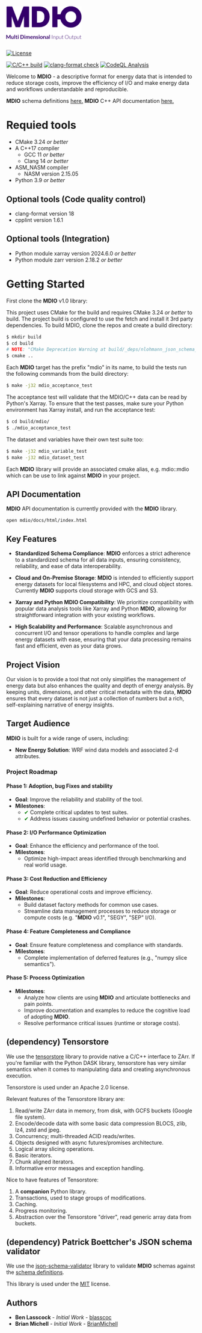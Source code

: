 <div>
  <img
      class="logo"
      src="https://raw.githubusercontent.com/TGSAI/mdio.github.io/gh-pages/assets/images/mdio.png"
      alt="MDIO"
      width=200
      height=auto
      style="margin-top:10px;margin-bottom:10px"
  />
</div>

[![License][license-image]][license-url]

[![C/C++ build](https://github.com/TGSAI/mdio-cpp/actions/workflows/cmake_build.yaml/badge.svg)](https://github.com/TGSAI/mdio-cpp/actions/workflows/cmake_build.yaml)
[![clang-format check](https://github.com/TGSAI/mdio-cpp/actions/workflows/clang-format-check.yml/badge.svg)](https://github.com/TGSAI/mdio-cpp/actions/workflows/clang-format-check.yml)
[![CodeQL Analysis](https://github.com/TGSAI/mdio-cpp/actions/workflows/codeql-analysis.yml/badge.svg)](https://github.com/TGSAI/mdio-cpp/actions/workflows/codeql-analysis.yml)


Welcome to **MDIO** - a descriptive format for energy data that is intended to reduce storage costs,  improve the efficiency of I/O and make energy data and workflows understandable and reproducible.

**MDIO** schema definitions [here.](https://mdio-python.readthedocs.io/en/v1-new-schema/data_models/version_1.html)
**MDIO** C++ API documentation [here.](https://tgsai.github.io/mdio-cpp/html/index.html)

# Requied tools
- CMake 3.24 *or better*
- A C++17 compiler
  - GCC 11 *or better*
  - Clang 14 *or better*
- ASM_NASM compiler
  - NASM version 2.15.05
- Python 3.9 *or better*

## Optional tools (Code quality control)
- clang-format version 18
- cpplint version 1.6.1

## Optional tools (Integration)
- Python module xarray version 2024.6.0 *or better*
- Python module zarr version 2.18.2 *or better*

# Getting Started

First clone the **MDIO** v1.0 library:

This project uses CMake for the build and requires CMake 3.24 *or better* to build. The project build is configured to use the fetch and install it 3rd party dependencies. To build MDIO, clone the repos and create a build directory:
```bash
$ mkdir build
$ cd build
# NOTE: "CMake Deprecation Warning at build/_deps/nlohmann_json_schema_validator-src/CMakeLists.txt:1" can safely be ignored
$ cmake ..
```
Each **MDIO** target has the prefix "mdio" in its name, to build the tests run the following commands from the build directory:
```bash
$ make -j32 mdio_acceptance_test
```
The acceptance test will validate that the MDIO/C++ data can be read by Python's Xarray. To ensure that the test passes, make sure your Python environment has Xarray install, and run the acceptance test:
```bash
$ cd build/mdio/
$ ./mdio_acceptance_test
```
The dataset and variables have their own test suite too: 
```bash
$ make -j32 mdio_variable_test
$ make -j32 mdio_dataset_test
```
Each **MDIO** library will provide an associated cmake alias, e.g. mdio::mdio which can be use to link against **MDIO** in your project.

## API Documentation

**MDIO** API documentation is currently provided with the **MDIO** library.
```
open mdio/docs/html/index.html
```

## Key Features

- **Standardized Schema Compliance**: **MDIO** enforces a strict adherence to a standardized schema for all data inputs, ensuring consistency, reliability, and ease of data interoperability.

- **Cloud and On-Premise Storage**: **MDIO** is intended to efficiently support energy datasets for local filesystems and HPC, and cloud object stores. Currently **MDIO** supports cloud storage with GCS and S3.

- **Xarray and Python MDIO Compatibility**: We prioritize compatibility with popular data analysis tools like Xarray and Python **MDIO**, allowing for straightforward integration with your existing workflows.

- **High Scalability and Performance**: Scalable asynchronous and concurrent I/O and tensor operations to handle complex and large energy datasets with ease, ensuring that your data processing remains fast and efficient, even as your data grows.

## Project Vision

Our vision is to provide a tool that not only simplifies the management of energy data but also enhances the quality and depth of energy analysis. By keeping units, dimensions, and other critical metadata with the data, **MDIO** ensures that every dataset is not just a collection of numbers but a rich, self-explaining narrative of energy insights.

## Target Audience

**MDIO** is built for a wide range of users, including:

- **New Energy Solution**: WRF wind data models and associated 2-d attributes.

### Project Roadmap

#### Phase 1: Adoption, bug Fixes and stability
- **Goal**: Improve the reliability and stability of the tool.
- **Milestones**:
  - <span style="color:green">✔</span> Complete critical updates to test suites.
  - <span style="color:green">✔</span> Address issues causing undefined behavior or potential crashes.

#### Phase 2: I/O Performance Optimization
- **Goal**: Enhance the efficiency and performance of the tool.
- **Milestones**:
  - Optimize high-impact areas identified through benchmarking and real world usage.

#### Phase 3: Cost Reduction and Efficiency
- **Goal**: Reduce operational costs and improve efficiency.
- **Milestones**:
  - Build dataset factory methods for common use cases.
  - Streamline data management processes to reduce storage or compute costs (e.g. "**MDIO** v0.1", "SEGY", "SEP" I/O).

#### Phase 4: Feature Completeness and Compliance
- **Goal**: Ensure feature completeness and compliance with standards.
- **Milestones**:
  - Complete implementation of deferred features (e.g., "numpy slice semantics").

#### Phase 5: Process Optimization
- **Milestones**:
  - Analyze how clients are using **MDIO** and articulate bottlenecks and pain points.
  - Improve documentation and examples to reduce the cognitive load of adopting **MDIO**.
  - Resolve performance critical issues (runtime or storage costs).

## (dependency) Tensorstore

We use the [tensorstore](https://google.github.io/tensorstore/) library to provide native a C/C++ interface to 
ZArr. If you're familiar with the Python DASK library, tensorstore has very similar semantics when it 
comes to manipulating data and creating asynchronous execution.

Tensorstore is used under an Apache 2.0 license.

Relevant features of the Tensorstore library are:

1. Read/write ZArr data in memory, from disk, with GCFS buckets (Google file system).
2. Encode/decode data with some basic data compression BLOCS, zlib, lz4, zstd and jpeg.
3. Concurrency; multi-threaded ACID reads/writes.
4. Objects designed with async futures/promises architecture.
4. Logical array slicing operations.
5. Basic iterators.
6. Chunk aligned iterators.
7. Informative error messages and exception handling.

Nice to have features of Tensorstore:

1. A **companion** Python library.
2. Transactions, used to stage groups of modifications.
3. Caching.
4. Progress monitoring.
5. Abstraction over the Tensorstore "driver", read generic array data from buckets.  

## (dependency) Patrick Boettcher's JSON schema validator

We use the [json-schema-validator](https://github.com/pboettch/json-schema-validator) library to validate **MDIO** schemas against the [schema definitions](https://mdio-python.readthedocs.io/en/v1-new-schema/data_models/version_1.html).

This library is used under the [MIT](https://github.com/pboettch/json-schema-validator?tab=License-1-ov-file#readme) license.


## Authors
- **Ben Lasscock** - *Initial Work* - [blasscoc](https://github.com/blasscoc)
- **Brian Michell** - *Initial Work* - [BrianMichell](https://github.com/BrianMichell)



[license-image]: https://img.shields.io/badge/License-Apache%202.0-blue.svg
[license-url]: LICENSE
